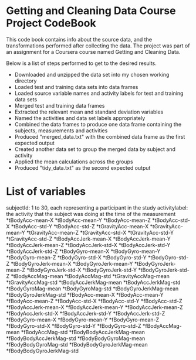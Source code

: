 # Getting and Cleaning Data Course Project CodeBook

This code book contains info about the source data, and the transformations performed after collecting the data.
The project was part of an assignment for a Coursera course named Getting and Cleaning Data. 

Below is a list of steps performed to get to the desired results.
* Downloaded and unzipped the data set into my chosen working directory
* Loaded test and training data sets into data frames
* Loaded source variable names and activity labels for test and training data sets
* Merged test and training data frames
* Extracted the relevant mean and standard deviation variables
* Named the activities and data set labels appropriately
* Combined the data frames to produce one data frame containing the subjects, measurements and activities
* Produced "merged_data.txt" with the combined data frame as the first expected output
* Created another data set to group the merged data by subject and activity
* Applied the mean calculations across the groups
* Produced "tidy_data.txt" as the second expected output

# List of variables
subjectId: 1 to 30, each representing a participant in the study
activitylabel: the activity that the subject was doing at the time of the measurement
*tBodyAcc-mean-X
*tBodyAcc-mean-Y
*tBodyAcc-mean-Z
*tBodyAcc-std-X
*tBodyAcc-std-Y
*tBodyAcc-std-Z
*tGravityAcc-mean-X
*tGravityAcc-mean-Y
*tGravityAcc-mean-Z
*tGravityAcc-std-X
*tGravityAcc-std-Y
*tGravityAcc-std-Z
*tBodyAccJerk-mean-X
*tBodyAccJerk-mean-Y
*tBodyAccJerk-mean-Z
*tBodyAccJerk-std-X
*tBodyAccJerk-std-Y
*tBodyAccJerk-std-Z
*tBodyGyro-mean-X
*tBodyGyro-mean-Y
*tBodyGyro-mean-Z
*tBodyGyro-std-X
*tBodyGyro-std-Y
*tBodyGyro-std-Z
*tBodyGyroJerk-mean-X
*tBodyGyroJerk-mean-Y
*tBodyGyroJerk-mean-Z
*tBodyGyroJerk-std-X
*tBodyGyroJerk-std-Y
*tBodyGyroJerk-std-Z
*tBodyAccMag-mean
*tBodyAccMag-std
*tGravityAccMag-mean
*tGravityAccMag-std
*tBodyAccJerkMag-mean
*tBodyAccJerkMag-std
*tBodyGyroMag-mean
*tBodyGyroMag-std
*tBodyGyroJerkMag-mean
*tBodyGyroJerkMag-std
*fBodyAcc-mean-X
*fBodyAcc-mean-Y
*fBodyAcc-mean-Z
*fBodyAcc-std-X
*fBodyAcc-std-Y
*fBodyAcc-std-Z
*fBodyAccJerk-mean-X
*fBodyAccJerk-mean-Y
*fBodyAccJerk-mean-Z
*fBodyAccJerk-std-X
*fBodyAccJerk-std-Y
*fBodyAccJerk-std-Z
*fBodyGyro-mean-X
*fBodyGyro-mean-Y
*fBodyGyro-mean-Z
*fBodyGyro-std-X
*fBodyGyro-std-Y
*fBodyGyro-std-Z
*fBodyAccMag-mean
*fBodyAccMag-std
*fBodyBodyAccJerkMag-mean
*fBodyBodyAccJerkMag-std
*fBodyBodyGyroMag-mean
*fBodyBodyGyroMag-std
*fBodyBodyGyroJerkMag-mean
*fBodyBodyGyroJerkMag-std

